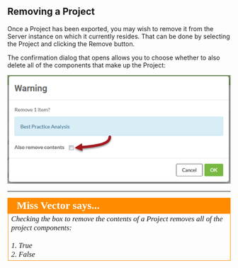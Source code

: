 ## Removing a Project ##

Once a Project has been exported, you may wish to remove it from the Server instance on which it currently resides. That can be done by selecting the Project and clicking the Remove button.

The confirmation dialog that opens allows you to choose whether to also delete all of the components that make up the Project:

![](./Images/Img5.010.RemoveAProject.png)

---

<!--Person X Says Section-->

<table style="border-spacing: 0px">
<tr>
<td style="vertical-align:middle;background-color:darkorange;border: 2px solid darkorange">
<i class="fa fa-quote-left fa-lg fa-pull-left fa-fw" style="color:white;padding-right: 12px;vertical-align:text-top"></i>
<span style="color:white;font-size:x-large;font-weight: bold;font-family:serif">Miss Vector says...</span>
</td>
</tr>

<tr>
<td style="border: 1px solid darkorange">
<span style="font-family:serif; font-style:italic; font-size:larger">
Checking the box to remove the contents of a Project removes all of the project components:
<br><br>1. True
<br>2. False
</span>
</td>
</tr>
</table>


